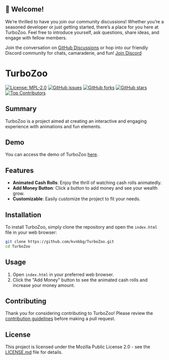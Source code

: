 ## 👋 Welcome!

We’re thrilled to have you join our community discussions! Whether you’re a seasoned developer or just getting started, there’s a place for you here at TurboZoo. Feel free to introduce yourself, ask questions, share ideas, and engage with fellow members.

Join the conversation on [GitHub Discussions](https://github.com/Kvnbbg/TurboZoo/discussions/1) or hop into our friendly Discord community for chats, camaraderie, and fun! [Join Discord](https://discord.gg/VTSQM38uZT)

# TurboZoo

[![License: MPL-2.0](https://img.shields.io/badge/License-MPL%202.0-blue.svg)](https://opensource.org/licenses/MPL-2.0)
[![GitHub issues](https://img.shields.io/github/issues/kvnbbg/TurboZoo)](https://github.com/kvnbbg/TurboZoo/issues)
[![GitHub forks](https://img.shields.io/github/forks/kvnbbg/TurboZoo)](https://github.com/kvnbbg/TurboZoo/network)
[![GitHub stars](https://img.shields.io/github/stars/kvnbbg/TurboZoo)](https://github.com/kvnbbg/TurboZoo/stargazers)
[![Top Contributors](https://img.shields.io/github/contributors-anon/kvnbbg/TurboZoo)](https://github.com/kvnbbg/TurboZoo/graphs/contributors)

## Summary

TurboZoo is a project aimed at creating an interactive and engaging experience with animations and fun elements.

## Demo

You can access the demo of TurboZoo [here](https://replit.com/@kvnbbg/TurboZo).

## Features

- **Animated Cash Rolls**: Enjoy the thrill of watching cash rolls animatedly.
- **Add Money Button**: Click a button to add money and see your wealth grow.
- **Customizable**: Easily customize the project to fit your needs.

## Installation

To install TurboZoo, simply clone the repository and open the `index.html` file in your web browser:

```bash
git clone https://github.com/kvnbbg/TurboZoo.git
cd TurboZoo
```

## Usage

1. Open `index.html` in your preferred web browser.
2. Click the "Add Money" button to see the animated cash rolls and increase your money amount.

## Contributing

Thank you for considering contributing to TurboZoo! Please review the [contribution guidelines](CONTRIBUTING.md) before making a pull request.

## License

This project is licensed under the Mozilla Public License 2.0 - see the [LICENSE.md](LICENSE.md) file for details.
